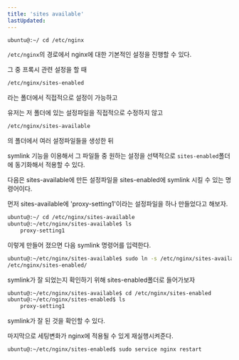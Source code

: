 ```yaml
---
title: 'sites available'
lastUpdated: 
---
```


```bash
ubuntu@:~/ cd /etc/nginx
```

`/etc/nginx`의 경로에서 nginx에 대한 기본적인 설정을 진행할 수 있다.

그 중 프록시 관련 설정을 할 때

```bash
/etc/nginx/sites-enabled
```

라는 폴더에서 직접적으로 설정이 가능하고

유저는 저 폴더에 있는 설정파일을 직접적으로 수정하지 않고

```bash
/etc/nginx/sites-available
```

의 폴더에서 여러 설정파일들을 생성한 뒤

symlink 기능을 이용해서 그 파일들 중 원하는 설정을 선택적으로 `sites-enabled`폴더에 동기화해서 적용할 수 있다.

다음은 sites-available에 만든 설정파일을 sites-enabled에 symlink 시킬 수 있는 명령어이다.

먼저 sites-available에 'proxy-setting1'이라는 설정파일을 하나 만들었다고 해보자.

```bash
ubuntu@:~/ cd /etc/nginx/sites-available
ubuntu@:~/etc/nginx/sites-available$ ls
	proxy-setting1
```

이렇게 만들어 졌으면 다음 symlink 명령어를 입력한다.

```bash
ubuntu@:~/etc/nginx/sites-available$ sudo ln -s /etc/nginx/sites-available/proxy-setting1
/etc/nginx/sites-enabled/
```

symlink가 잘 되었는지 확인하기 위해 sites-enabled폴더로 들어가보자

```bash
ubuntu@:~/etc/nginx/sites-available$ cd /etc/nginx/sites-enabled
ubuntu@:~/etc/nginx/sites-enabled$ ls
	proxy-setting1
```

symlink가 잘 된 것을 확인할 수 있다.

마지막으로 세팅변화가 nginx에 적용될 수 있게 재실행시켜준다.

```bash
ubuntu@:~/etc/nginx/sites-enabled$ sudo service nginx restart
```